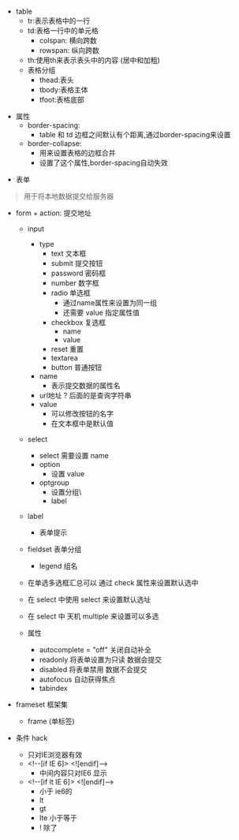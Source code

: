 - table
    + tr:表示表格中的一行
    + td:表格一行中的单元格
        + colspan: 横向跨数
        + rowspan: 纵向跨数
    + th:使用th来表示表头中的内容 (居中和加粗)
    + 表格分组
        + thead:表头
        + tbody:表格主体
        + tfoot:表格底部

+ 属性
    + border-spacing:
        + table 和 td 边框之间默认有个距离,通过border-spacing来设置
    + border-collapse:
        + 用来设置表格的边框合并
        + 设置了这个属性,border-spacing自动失效

- 表单
> 用于将本地数据提交给服务器
> 
+ form
        + action: 提交地址
    + input
        + type
            + text 文本框
            + submit 提交按钮
            + password 密码框
            + number 数字框
            + radio 单选框
                + 通过name属性来设置为同一组
                + 还需要 value 指定属性值
            + checkbox 复选框
                + name
                + value
            + reset 重置
            + textarea
            + button 普通按钮
        + name
            + 表示提交数据的属性名
        + url地址 ? 后面的是查询字符串
        + value
            + 可以修改按钮的名字
            + 在文本框中是默认值
    + select
        + select 需要设置 name
        + option
            + 设置 value
        + optgroup
            + 设置分组\
            + label
    + label
        + 表单提示
    + fieldset 表单分组
        + legend 组名

    + 在单选多选框汇总可以 通过 check 属性来设置默认选中
    + 在 select 中使用 select 来设置默认选址
    + 在 select 中 天机 multiple 来设置可以多选

    + 属性
        + autocomplete = "off" 关闭自动补全
        + readonly 将表单设置为只读 数据会提交
        + disabled 将表单禁用 数据不会提交
        + autofocus 自动获得焦点
        + tabindex 


+  frameset 框架集
    +  frame (单标签)

+ 条件 hack
    + 只对IE浏览器有效
    + &lt;!--[if IE 6]> &lt;![endif]-->
        + 中间内容只对IE6 显示
    + &lt;!--[if lt IE 6]> &lt;![endif]-->
        + 小于 ie6的
        + lt
        + gt
        + lte 小于等于
        + ! 除了
